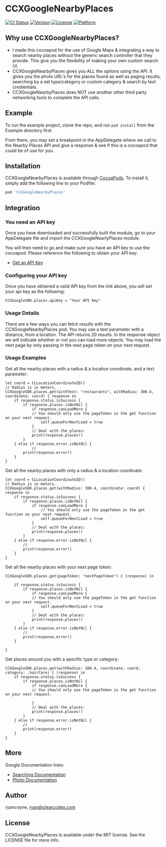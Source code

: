 # CCXGoogleNearbyPlaces

[![CI Status](http://img.shields.io/travis/ryancoyne/CCXGoogleNearbyPlaces.svg?style=flat)](https://travis-ci.org/ryancoyne/CCXGoogleNearbyPlaces)
[![Version](https://img.shields.io/cocoapods/v/CCXGoogleNearbyPlaces.svg?style=flat)](http://cocoapods.org/pods/CCXGoogleNearbyPlaces)
[![License](https://img.shields.io/cocoapods/l/CCXGoogleNearbyPlaces.svg?style=flat)](http://cocoapods.org/pods/CCXGoogleNearbyPlaces)
[![Platform](https://img.shields.io/cocoapods/p/CCXGoogleNearbyPlaces.svg?style=flat)](http://cocoapods.org/pods/CCXGoogleNearbyPlaces)

## Why use CCXGoogleNearbyPlaces?
- I made this cocoapod for the use of Google Maps & integrating a way to search nearby places without the generic search controller that they provide.  This give you the flexibility of making your own custom search UI.
- CCXGoogleNearbyPlaces gives you ALL the options using the API.  It gives you the photo URL's for the places found as well as paging results, searching by a set type/category or custom category & search by text credientials.
- CCXGoogleNearbyPlaces does NOT use another other third party networking tools to complete the API calls.  

## Example

To run the example project, clone the repo, and run `pod install` from the Example directory first.

From there, you may set a breakpoint in the AppDelegate where we call to the Nearby Places API and give a response & see if this is a cocoapod that could be of use for you.

## Installation

CCXGoogleNearbyPlaces is available through [CocoaPods](http://cocoapods.org). To install
it, simply add the following line to your Podfile:

```ruby
pod 'CCXGoogleNearbyPlaces'
```

## Integration

### You need an API key
Once you have downloaded and successfully built the module, go to your AppDelegate file and import the CCXGoogleNearlyPlaces module.

You will then need to go and make sure you have an API key to use the cocoapod.  Please reference the following to obtain your API key:
- [Get an API Key](https://developers.google.com/places/web-service/get-api-key)

### Configuring your API key
Once you have obtained a valid API key from the link above, you will set your api key as the following:
```
CCXGoogleSDK.places.apiKey = "Your API Key"
```

### Usage Details
There are a few ways you can fetch results with the CCXGoogleNearbyPlaces pod.  You may use a text parameter with a distance, from a location.  The API returns 20 results.  In the response object we will indicate whether or not you can load more objects.   You may load the next page by only passing in the next page token on your next request.

### Usage Examples

Get all the nearby places with a radius & a location coordinate, and a text parameter:
```
let coord = CLLocationCoordinate2D()
// Radius is in meters.
CCXGoogleSDK.places.get(withText: "restaurants", withRadius: 300.4, coordinate: coord) { response in
    if response.status.isSuccess {
        if response.places.isNotNil {
            if response.canLoadMore {
            // You should only use the pageToken in the get function on your next request.
                self.queueForNextLoad = true
            }
            // Deal with the places:
            print(response.places!)
        }
    } else if response.error.isNotNil {
            //
        print(response.error!)
    }
}
```

Get all the nearby places with only a radius & a location coordinate:
```
let coord = CLLocationCoordinate2D()
// Radius is in meters.
CCXGoogleSDK.places.get(withRadius: 300.4, coordinate: coord) { response in
    if response.status.isSuccess {
        if response.places.isNotNil {
            if response.canLoadMore {
                // You should only use the pageToken in the get function on your next request.
                self.queueForNextLoad = true
            }
            // Deal with the places:
            print(response.places!)
        }
    } else if response.error.isNotNil {
        //
        print(response.error!)
    }
}
```

Get all the nearby places with your next page token:
```
CCXGoogleSDK.places.get(pageToken: "nextPageToken") { (response) in

    if response.status.isSuccess {
        if response.places.isNotNil {
            if response.canLoadMore {
            // You should only use the pageToken in the get function on your next request.
                self.queueForNextLoad = true
            }
            // Deal with the places:
            print(response.places!)
        }
    } else if response.error.isNotNil {
        //
        print(response.error!)
    }

}
```

Get places around you with a specific type or category:
```
CCXGoogleSDK.places.get(withRadius: 200.4, coordinate: coord, category: .hairCare) { (response) in
    if response.status.isSuccess {
        if response.places.isNotNil {
            if response.canLoadMore {
            // You should only use the pageToken in the get function on your next request.

            }
            // Deal with the places:
            print(response.places!)
        }
    } else if response.error.isNotNil {
        //
        print(response.error!)
    }
}
```

## More
Google Documentation links:
- [Searching Documentation](https://developers.google.com/places/web-service/search)
- [Photo Documentation](https://developers.google.com/places/web-service/photos)

## Author

ryancoyne, ryan@clearcodex.com

## License

CCXGoogleNearbyPlaces is available under the MIT license. See the LICENSE file for more info.
